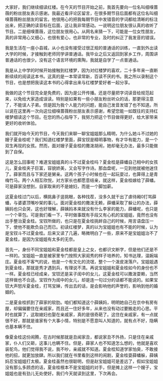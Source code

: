 
大家好，我们继续细读红楼。在今天的节目开始之前，我首先要向一位名叫细嗅蔷薇的粉丝朋友表示感谢。我最近看评论区留言，在很多期节目后面都有这位名叫细嗅蔷薇粉丝朋友的留言。他很用心的把我每期节目中发错音的字词都给清晰的标注出来，把正确的读音标在后面，这让我非常感动。一说明这位朋友很认真的收听了节目。二是细嗅蔷薇，这位朋友很用心。从网名来猜一下，可能是一位女性朋友，真的非常用心又细心，也很有爱心，也非常的专业，及时的纠正了我发音的错误。

我是生活在一座小县城，从小也没有接受过很正规的普通话的训练，一直到外出读大学的时候，才接触到老师同学讲普通话。我毕业之后又返回到家乡工作，周围讲普通话的也很少。没有这个语言环境的熏陶，我就是自学了一点普通话。

我是从上中学的时候开始接触到红楼梦，因为对红楼梦的喜欢，二十多年来一直断断续续的阅读这本书。这真的是一本常读常新，百读不厌的书。我之所以录制这个节目，也是想把我读这本书的心得拿出来与红楼梦爱好者一起分享。

我做的这个节目完全是免费的，因为是公开传播。还是尽量把字词读音给规范起来，以免给大家造成误读。特别是如果有一些小朋友粉丝听众的话，那更得注意了，不能误人子弟。但是因为我个人能力的问题，能自己发音发错了也不知道。所以说在这里再一次向这位细嗅蔷薇粉丝朋友表示感谢，希望您能一如既往的支持红楼梦细读这个节目。在您的热心指导下，我努力把这个节目做得更好，给大家带来更好的收听体验。

我们就开始今天的节目，今天我们来聊一聊宝姐姐那么精明，为什么她斗不过她的嫂子夏金桂呢？我们知道红楼梦里面，薛宝钗是精明事物，有才华有能力，是一个双生再现的女孩。然而，面对嫂子夏金桂的撒泼胡闹，她却毫无办法，最多只能做到了自保。

这是怎么回事呢？难道宝姐姐真的斗不过夏金桂吗？夏金桂是薛蟠自己相中的女孩儿，夏金桂夹子巨富，容貌娇美，又会写字作诗。那血盘呢，一见到他就被他迷住了。薛家而且与下家还是舅亲。这两个孩子小时候也在一起玩耍过，也算得上是青梅竹马。两个人相互欣悦，对方家长也都愿意结亲，就这样，夏金桂嫁给了薛蟠。可是薛家没想到，自家取来的不是媳妇，而是一个脚加薪。

这夏金桂过门以后，横挑鼻子竖挑眼，各种找茬，没多久就干出了虐待厢0打骂薛蟠，与婆婆顶嘴吵架的事儿。面对夏金桂的撒泼无赖，薛蟠采取了躲让的办法，薛姨妈也只会哭，这也好理解，薛姨妈本来就没有什么李家的能力，薛蟠呢，也只是一个个草包。可是我们看一下，平时做事既有手段又有心机的宝姐姐，竟然也没有出手整治夏金桂。宝钗所做的，也只是在夏金桂挑衅自己的时候，用言语盘压一下，使他不能欺负自己而已。初读红楼梦，真的以为宝姐姐也有不能的时候，认为是宝钗斗不过夏金桂。后来又读了几遍，略微明白了一些，原来不是宝姐姐治不了夏金桂，是因为宝姐姐有太多的无奈。

首先一，身份不同宝姐姐和夏金桂都是皇上之女，也都识文断字，但是他们还是不一样的。宝姐姐一直是被家里专门按照大家闺秀的样子培养的，知书达理，温婉端庄。夏金桂不客气的说，他是一个有文化的流氓，整个一个泼皮泼落户。宝姐姐遇到夏金桂，那就是秀才遇到兵，有理说不清。再说宝姐姐和夏金桂如今的身份也不一样。夏金桂已经成亲，宝钗还是呆子闺中的女儿，这夏金桂可以撒泼耍赖，当然这样做也不合适。宝钗作为闺中的女儿，却是连一句过分的话都不能说的。如果宝钗大声怒斥夏金桂，打骂宝婵，传出去的话，是会影响他的声誉的，影响到他的婚姻的。

二是夏金桂抓到了薛家的软肋。咱们都知道这个薛姨妈，明明她自己在京中有房有屋，却偏偏要住在亲戚家，而且还一住好多年，从来也没有动过要搬走的心思。平时也就算了，这取媳妇也娶在亲戚家，真的是很奇葩了。这住在亲戚家，有一点就很不好，那就是谁家有个大事小情，特别是不愿意叫人知道的，就有点不好，隐瞒也基本瞒不住。

像夏金桂这份闹腾，在古时候那就是丑闻家丑，都说家丑不外扬，只是住在亲戚家，仆人们又砸，这事儿也瞒不住。但是，薛家人也不知道怎么想的，他就是喜欢装鸵鸟，他们觉得我不说，我不吵，亲戚就不知道。夏金桂知道学家怕臭，不敢接他的招，就更加放肆。所以我们就在书里看到这样的闹剧，夏金桂耍薛蟠躲，薛姨妈忍宝姐姐打太极。夏金桂虽然也很聪明，但是赵宝姐姐可是差远了，假如宝姐姐没有那么多顾虑的话，夏金桂根本不是宝姐姐的对手，但是摊上这样一个嫂子，宝姐姐也是有劲儿无处使好。我们今天就读到这里，下次再会。


